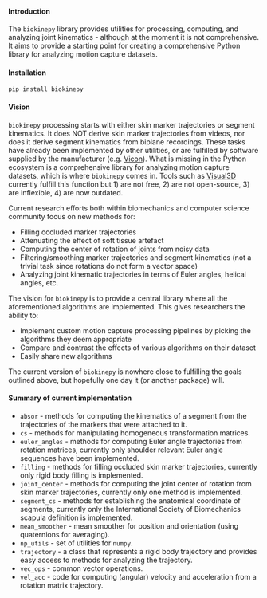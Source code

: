 #### Introduction

The `biokinepy` library provides utilities for processing, computing, and analyzing joint kinematics - although at the moment it is not comprehensive. It aims to provide a starting point for creating a comprehensive Python library for analyzing motion capture datasets.

#### Installation

`pip install biokinepy`

#### Vision

`biokinepy` processing starts with either skin marker trajectories or segment kinematics. It does NOT derive skin marker trajectories from videos, nor does it derive segment kinematics from biplane recordings. These tasks have already been implemented by other utilities, or are fulfilled by software supplied by the manufacturer (e.g. [Vicon](https://www.vicon.com/)). What is missing in the Python ecosystem is a comprehensive library for analyzing motion capture datasets, which is where `biokinepy` comes in. Tools such as [Visual3D](https://c-motion.com/products/visual3d) currently fulfill this function but 1) are not free, 2) are not open-source, 3) are inflexible, 4) are now outdated.

Current research efforts both within biomechanics and computer science community focus on new methods for:

* Filling occluded marker trajectories
* Attenuating the effect of soft tissue artefact
* Computing the center of rotation of joints from noisy data
* Filtering/smoothing marker trajectories and segment kinematics (not a trivial task since rotations do not form a vector space)
* Analyzing joint kinematic trajectories in terms of Euler angles, helical angles, etc.

The vision for `biokinepy` is to provide a central library where all the aforementioned algorithms are implemented. This gives researchers the ability to:

* Implement custom motion capture processing pipelines by picking the algorithms they deem appropriate
* Compare and contrast the effects of various algorithms on their dataset
* Easily share new algorithms

The current version of `biokinepy` is nowhere close to fulfilling the goals outlined above, but hopefully one day it (or another package) will.

#### Summary of current implementation

* `absor` - methods for computing the kinematics of a segment from the trajectories of the markers that were attached to it.
* `cs` -  methods for manipulating homogeneous transformation matrices.
* `euler_angles` - methods for computing Euler angle trajectories from rotation matrices, currently only shoulder relevant Euler angle sequences have been implemented.
* `filling` - methods for filling occluded skin marker trajectories, currently only rigid body filling is implemented.
* `joint_center` - methods for computing the joint center of rotation from skin marker trajectories, currently only one method is implemented.
* `segment_cs` - methods for establishing the anatomical coordinate of segments, currently only the International Society of Biomechanics scapula definition is implemented.
* `mean_smoother` - mean smoother for position and orientation (using quaternions for averaging).
* `np_utils` - set of utilities for `numpy`.
* `trajectory` - a class that represents a rigid body trajectory and provides easy access to methods for analyzing the trajectory.
* `vec_ops` - common vector operations.
* `vel_acc` - code for computing (angular) velocity and acceleration from a rotation matrix trajectory.